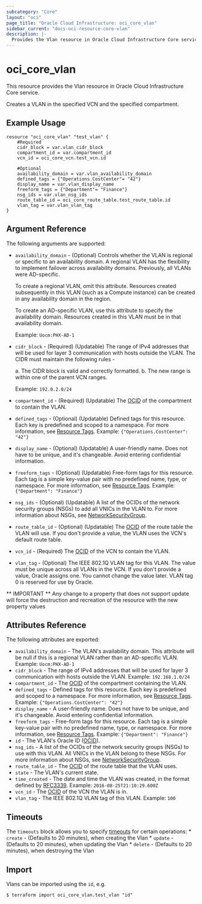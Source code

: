 ```yaml
---
subcategory: "Core"
layout: "oci"
page_title: "Oracle Cloud Infrastructure: oci_core_vlan"
sidebar_current: "docs-oci-resource-core-vlan"
description: |-
  Provides the Vlan resource in Oracle Cloud Infrastructure Core service
---
```


# oci_core_vlan
This resource provides the Vlan resource in Oracle Cloud Infrastructure Core service.

Creates a VLAN in the specified VCN and the specified compartment.


## Example Usage

```hcl
resource "oci_core_vlan" "test_vlan" {
	#Required
	cidr_block = var.vlan_cidr_block
	compartment_id = var.compartment_id
	vcn_id = oci_core_vcn.test_vcn.id

	#Optional
	availability_domain = var.vlan_availability_domain
	defined_tags = {"Operations.CostCenter"= "42"}
	display_name = var.vlan_display_name
	freeform_tags = {"Department"= "Finance"}
	nsg_ids = var.vlan_nsg_ids
	route_table_id = oci_core_route_table.test_route_table.id
	vlan_tag = var.vlan_vlan_tag
}
```

## Argument Reference

The following arguments are supported:

* `availability_domain` - (Optional) Controls whether the VLAN is regional or specific to an availability domain. A regional VLAN has the flexibility to implement failover across availability domains. Previously, all VLANs were AD-specific.

	To create a regional VLAN, omit this attribute. Resources created subsequently in this VLAN (such as a Compute instance) can be created in any availability domain in the region.

	To create an AD-specific VLAN, use this attribute to specify the availability domain. Resources created in this VLAN must be in that availability domain.

	Example: `Uocm:PHX-AD-1` 
* `cidr_block` - (Required) (Updatable) The range of IPv4 addresses that will be used for layer 3 communication with hosts outside the VLAN. The CIDR must maintain the following rules -

  a. The CIDR block is valid and correctly formatted. b. The new range is within one of the parent VCN ranges.

  Example: `192.0.2.0/24`

* `compartment_id` - (Required) (Updatable) The [OCID](https://docs.cloud.oracle.com/iaas/Content/General/Concepts/identifiers.htm) of the compartment to contain the VLAN.
* `defined_tags` - (Optional) (Updatable) Defined tags for this resource. Each key is predefined and scoped to a namespace. For more information, see [Resource Tags](https://docs.cloud.oracle.com/iaas/Content/General/Concepts/resourcetags.htm).  Example: `{"Operations.CostCenter": "42"}` 
* `display_name` - (Optional) (Updatable) A user-friendly name. Does not have to be unique, and it's changeable. Avoid entering confidential information. 
* `freeform_tags` - (Optional) (Updatable) Free-form tags for this resource. Each tag is a simple key-value pair with no predefined name, type, or namespace. For more information, see [Resource Tags](https://docs.cloud.oracle.com/iaas/Content/General/Concepts/resourcetags.htm).  Example: `{"Department": "Finance"}` 
* `nsg_ids` - (Optional) (Updatable) A list of the OCIDs of the network security groups (NSGs) to add all VNICs in the VLAN to. For more information about NSGs, see [NetworkSecurityGroup](https://docs.cloud.oracle.com/iaas/api/#/en/iaas/latest/NetworkSecurityGroup/). 
* `route_table_id` - (Optional) (Updatable) The [OCID](https://docs.cloud.oracle.com/iaas/Content/General/Concepts/identifiers.htm) of the route table the VLAN will use. If you don't provide a value, the VLAN uses the VCN's default route table. 
* `vcn_id` - (Required) The [OCID](https://docs.cloud.oracle.com/iaas/Content/General/Concepts/identifiers.htm) of the VCN to contain the VLAN.
* `vlan_tag` - (Optional) The IEEE 802.1Q VLAN tag for this VLAN. The value must be unique across all VLANs in the VCN. If you don't provide a value, Oracle assigns one. You cannot change the value later. VLAN tag 0 is reserved for use by Oracle. 


** IMPORTANT **
Any change to a property that does not support update will force the destruction and recreation of the resource with the new property values

## Attributes Reference

The following attributes are exported:

* `availability_domain` - The VLAN's availability domain. This attribute will be null if this is a regional VLAN rather than an AD-specific VLAN.  Example: `Uocm:PHX-AD-1` 
* `cidr_block` - The range of IPv4 addresses that will be used for layer 3 communication with hosts outside the VLAN.  Example: `192.168.1.0/24` 
* `compartment_id` - The [OCID](https://docs.cloud.oracle.com/iaas/Content/General/Concepts/identifiers.htm) of the compartment containing the VLAN.
* `defined_tags` - Defined tags for this resource. Each key is predefined and scoped to a namespace. For more information, see [Resource Tags](https://docs.cloud.oracle.com/iaas/Content/General/Concepts/resourcetags.htm).  Example: `{"Operations.CostCenter": "42"}` 
* `display_name` - A user-friendly name. Does not have to be unique, and it's changeable. Avoid entering confidential information. 
* `freeform_tags` - Free-form tags for this resource. Each tag is a simple key-value pair with no predefined name, type, or namespace. For more information, see [Resource Tags](https://docs.cloud.oracle.com/iaas/Content/General/Concepts/resourcetags.htm).  Example: `{"Department": "Finance"}` 
* `id` - The VLAN's Oracle ID ([OCID](https://docs.cloud.oracle.com/iaas/Content/General/Concepts/identifiers.htm)).
* `nsg_ids` - A list of the OCIDs of the network security groups (NSGs) to use with this VLAN. All VNICs in the VLAN belong to these NSGs. For more information about NSGs, see [NetworkSecurityGroup](https://docs.cloud.oracle.com/iaas/api/#/en/iaas/latest/NetworkSecurityGroup/). 
* `route_table_id` - The [OCID](https://docs.cloud.oracle.com/iaas/Content/General/Concepts/identifiers.htm) of the route table that the VLAN uses.
* `state` - The VLAN's current state.
* `time_created` - The date and time the VLAN was created, in the format defined by [RFC3339](https://tools.ietf.org/html/rfc3339).  Example: `2016-08-25T21:10:29.600Z` 
* `vcn_id` - The [OCID](https://docs.cloud.oracle.com/iaas/Content/General/Concepts/identifiers.htm) of the VCN the VLAN is in.
* `vlan_tag` - The IEEE 802.1Q VLAN tag of this VLAN.  Example: `100` 

## Timeouts

The `timeouts` block allows you to specify [timeouts](https://registry.terraform.io/providers/hashicorp/oci/latest/docs/guides/changing_timeouts) for certain operations:
	* `create` - (Defaults to 20 minutes), when creating the Vlan
	* `update` - (Defaults to 20 minutes), when updating the Vlan
	* `delete` - (Defaults to 20 minutes), when destroying the Vlan


## Import

Vlans can be imported using the `id`, e.g.

```
$ terraform import oci_core_vlan.test_vlan "id"
```
